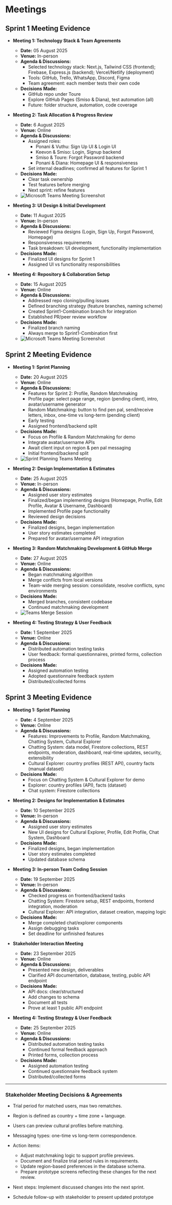 # Meetings

## Sprint 1 Meeting Evidence

- **Meeting 1: Technology Stack & Team Agreements**
  - **Date:** 05 August 2025  
  - **Venue:** In-person
  - **Agenda & Discussions:**
    - Selected technology stack: Next.js, Tailwind CSS (frontend); Firebase, Express.js (backend); Vercel/Netlify (deployment)
    - Tools: GitHub, Trello, WhatsApp, Discord, Figma
    - Team agreement: each member tests their own code
  - **Decisions Made:**
    - GitHub repo under Toure
    - Explore GitHub Pages (Smiso & Diana), test automation (all)
    - Future: folder structure, automation, code coverage

- **Meeting 2: Task Allocation & Progress Review**
  - **Date:** 6 August 2025  
  - **Venue:** Online
  - **Agenda & Discussions:**
    - Assigned roles:
      - Ponani & Vuthu: Sign Up UI & Login UI
      - Keevon & Smiso: Login, Signup backend
      - Smiso & Toure: Forgot Password backend
      - Ponani & Diana: Homepage UI & responsiveness
    - Set internal deadlines; confirmed all features for Sprint 1
  - **Decisions Made:**
    - Clear task ownership
    - Test features before merging
    - Next sprint: refine features
  - ![Microsoft Teams Meeting Screenshot](../images/online-meeting2.png)

- **Meeting 3: UI Design & Initial Development**
  - **Date:** 11 August 2025  
  - **Venue:** In-person
  - **Agenda & Discussions:**
    - Reviewed Figma designs (Login, Sign Up, Forgot Password, Homepage)
    - Responsiveness requirements
    - Task breakdown: UI development, functionality implementation
  - **Decisions Made:**
    - Finalized UI designs for Sprint 1
    - Assigned UI vs functionality responsibilities

- **Meeting 4: Repository & Collaboration Setup**
  - **Date:** 15 August 2025  
  - **Venue:** Online
  - **Agenda & Discussions:**
    - Addressed repo cloning/pulling issues
    - Defined branching strategy (feature branches, naming scheme)
    - Created Sprint1-Combination branch for integration
    - Established PR/peer review workflow
  - **Decisions Made:**
    - Finalized branch naming
    - Always merge to Sprint1-Combination first
  - ![Microsoft Teams Meeting Screenshot](../images/online-meeting4.png)

## Sprint 2 Meeting Evidence

- **Meeting 1: Sprint Planning**
  - **Date:** 20 August 2025  
  - **Venue:** Online
  - **Agenda & Discussions:**
    - Features for Sprint 2: Profile, Random Matchmaking
    - Profile page: select page range, region (pending client), intro, avatar/username generator
    - Random Matchmaking: button to find pen pal, send/receive letters, inbox, one-time vs long-term (pending client)
    - Early testing
    - Assigned frontend/backend split
  - **Decisions Made:**
    - Focus on Profile & Random Matchmaking for demo
    - Integrate avatar/username APIs
    - Await client input on region & pen pal messaging
    - Initial frontend/backend split
  - ![Sprint Planning Teams Meeting](../images/online-meeting2.png)

- **Meeting 2: Design Implementation & Estimates**
  - **Date:** 25 August 2025  
  - **Venue:** In-person
  - **Agenda & Discussions:**
    - Assigned user story estimates
    - Finalized/began implementing designs (Homepage, Profile, Edit Profile, Avatar & Username, Dashboard)
    - Implemented Profile page functionality
    - Reviewed design decisions
  - **Decisions Made:**
    - Finalized designs, began implementation
    - User story estimates completed
    - Prepared for avatar/username API integration

- **Meeting 3: Random Matchmaking Development & GitHub Merge**
  - **Date:** 27 August 2025  
  - **Venue:** Online
  - **Agenda & Discussions:**
    - Began matchmaking algorithm
    - Merge conflicts from local versions
    - Team-wide merging session: consolidate, resolve conflicts, sync environments
  - **Decisions Made:**
    - Merged branches, consistent codebase
    - Continued matchmaking development
  - ![Teams Merge Session](../images/online-meeting4.png)

- **Meeting 4: Testing Strategy & User Feedback**
  - **Date:** 1 September 2025  
  - **Venue:** Online
  - **Agenda & Discussions:**
    - Distributed automation testing tasks
    - User feedback: formal questionnaires, printed forms, collection process
  - **Decisions Made:**
    - Assigned automation testing
    - Adopted questionnaire feedback system
    - Distributed/collected forms

## Sprint 3 Meeting Evidence

- **Meeting 1: Sprint Planning**
  - **Date:** 4 September 2025  
  - **Venue:** Online
  - **Agenda & Discussions:**
    - Features: Improvements to Profile, Random Matchmaking, Chatting System, Cultural Explorer
    - Chatting System: data model, Firestore collections, REST endpoints, moderation, dashboard, real-time updates, security, extensibility
    - Cultural Explorer: country profiles (REST API), country facts (manual dataset)
  - **Decisions Made:**
    - Focus on Chatting System & Cultural Explorer for demo
    - Explorer: country profiles (API), facts (dataset)
    - Chat system: Firestore collections

- **Meeting 2: Designs for Implementation & Estimates**
  - **Date:** 10 September 2025  
  - **Venue:** In-person
  - **Agenda & Discussions:**
    - Assigned user story estimates
    - New UI designs for Cultural Explorer, Profile, Edit Profile, Chat System, Dashboard
  - **Decisions Made:**
    - Finalized designs, began implementation
    - User story estimates completed
    - Updated database schema

- **Meeting 3: In-person Team Coding Session**
  - **Date:** 19 September 2025  
  - **Venue:** In-person
  - **Agenda & Discussions:**
    - Checked progress on frontend/backend tasks
    - Chatting System: Firestore setup, REST endpoints, frontend integration, moderation
    - Cultural Explorer: API integration, dataset creation, mapping logic
  - **Decisions Made:**
    - Merge completed chat/explorer components
    - Assign debugging tasks
    - Set deadline for unfinished features

- **Stakeholder Interaction Meeting**
  - **Date:** 23 September 2025  
  - **Venue:** Online
  - **Agenda & Discussions:**
    - Presented new design, deliverables
    - Clarified API documentation, database, testing, public API endpoint
  - **Decisions Made:**
    - API docs: clear/structured
    - Add changes to schema
    - Document all tests
    - Prove at least 1 public API endpoint

- **Meeting 4: Testing Strategy & User Feedback**
  - **Date:** 25 September 2025  
  - **Venue:** Online
  - **Agenda & Discussions:**
    - Distributed automation testing tasks
    - Continued formal feedback approach
    - Printed forms, collection process
  - **Decisions Made:**
    - Assigned automation testing
    - Continued questionnaire feedback system
    - Distributed/collected forms

---

### Stakeholder Meeting Decisions & Agreements
- Trial period for matched users, max two rematches.
- Region is defined as country + time zone + language.
- Users can preview cultural profiles before matching.
- Messaging types: one-time vs long-term correspondence.
- Action items:
    - Adjust matchmaking logic to support profile previews.
    - Document and finalize trial period rules in requirements.
    - Update region-based preferences in the database schema.
    - Prepare prototype screens reflecting these changes for the next review.
- Next steps: Implement discussed changes into the next sprint.

- Schedule follow-up with stakeholder to present updated prototype












